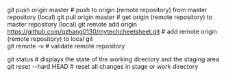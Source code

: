 git push origin master  # push to origin (remote repository) from master repository (local)
git pull origin master  # get origin (remote repository) to master repository (local)
git remote add origin https://github.com/qzhang0130/mytechcheetsheet.git  # add remote origin (remote repository) to local
git  
git remote -v     # validate remote repository

git status     # displays the state of the working directory and the staging area
git reset --hard HEAD # reset all changes in stage or work directory
